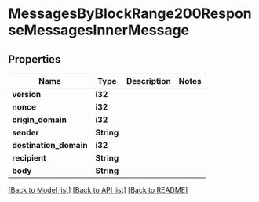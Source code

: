 # MessagesByBlockRange200ResponseMessagesInnerMessage

## Properties

Name | Type | Description | Notes
------------ | ------------- | ------------- | -------------
**version** | **i32** |  | 
**nonce** | **i32** |  | 
**origin_domain** | **i32** |  | 
**sender** | **String** |  | 
**destination_domain** | **i32** |  | 
**recipient** | **String** |  | 
**body** | **String** |  | 

[[Back to Model list]](../README.md#documentation-for-models) [[Back to API list]](../README.md#documentation-for-api-endpoints) [[Back to README]](../README.md)


